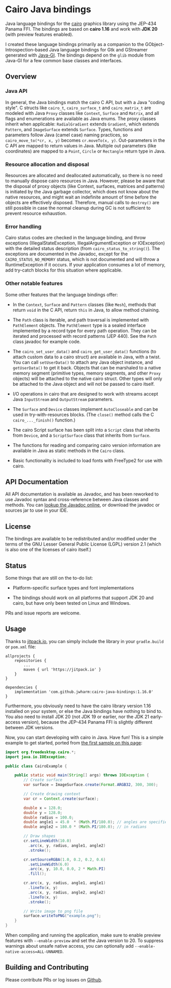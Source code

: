 # Cairo Java bindings
Java language bindings for the [cairo](https://www.cairographics.org) graphics library using the 
JEP-434 Panama FFI. The bindings are based on **cairo 1.16** and work with **JDK 20** (with preview 
features enabled). 

I created these language bindings primarily as a companion to the GObject-Introspection-based Java 
language bindings for Gtk and GStreamer generated with [Java-GI](https://github.com/jwharm/java-gi). 
The bindings depend on the `glib` module from Java-GI for a few common base classes and interfaces.

## Overview

### Java API

In general, the Java bindings match the cairo C API, but with a Java "coding style". C structs like 
`cairo_t`, `cairo_surface_t` and `cairo_matrix_t` are modeled with Java `Proxy` 
classes like `Context`, `Surface` and `Matrix`, and all flags and enumerations are 
available as Java enums. The proxy classes inherit when applicable: `RadialGradient` extends 
`Gradient`, which extends `Pattern`, and `ImageSurface` extends `Surface`. Types, 
functions and parameters follow Java (camel case) naming practices, so 
`cairo_move_to(*cr, x, y)` becomes `cr.moveTo(x, y)`. Out-parameters in the C API 
are mapped to return values in Java. Multiple out parameters (like coordinates) are mapped to a 
`Point`, `Circle` or `Rectangle` return type in Java.

### Resource allocation and disposal

Resources are allocated and deallocated automatically, so there is no need to manually dispose 
cairo resources in Java. However, please be aware that the disposal of proxy objects (like Context, 
surfaces, matrices and patterns) is initiated by the Java garbage collector, which does not know 
about the native resources, and might wait an indefinite amount of time before the objects are 
effectively disposed. Therefore, manual calls to `destroy()` are still possible in case the 
normal cleanup during GC is not sufficient to prevent resource exhaustion.

### Error handling

Cairo status codes are checked in the language binding, and throw exceptions 
(IllegalStateException, IllegalArgumentException or IOException) with the detailed status 
description (from `cairo_status_to_string()`). The exceptions are documented in the 
Javadoc, except for the `CAIRO_STATUS_NO_MEMORY` status, which is not documented and will 
throw a RuntimeException if it occurs. If your application consumes a lot of memory, add try-catch 
blocks for this situation where applicable.

### Other notable features

Some other features that the language bindings offer:

* In the `Context`, `Surface` and `Pattern` classes (like `Mesh`), methods that return 
  `void` in the C API, return `this` in Java, to allow method chaining.

* The `Path` class is iterable, and path traversal is implemented with `PathElement` 
  objects. The `PathElement` type is a sealed interface implemented by a record type for every 
  path operation. They can be iterated and processed with record patterns (JEP 440). See the 
  `Path` class javadoc for example code.

* The `cairo_set_user_data()` and `cairo_get_user_data()` functions (to attach 
  custom data to a cairo struct) are available in Java, with a twist. You can call 
  `setUserData()` to attach any Java object instance, and `getUserData()` to get it 
  back. Objects that can be marshaled to a native memory segment (primitive types, memory segments, 
  and other `Proxy` objects) will be attached to the native cairo struct. Other types will only 
  be attached to the Java object and will not be passed to cairo itself.

* I/O operations in cairo that are designed to work with streams accept Java `InputStream` and 
  `OutputStream` parameters.
  
* The `Surface` and `Device` classes implement `AutoCloseable` and can be used in 
  try-with-resources blocks. (The `close()` method calls the C `cairo_..._finish()` 
  function.)

* The cairo Script surface has been split into a `Script` class that inherits from 
  `Device`, and a `ScriptSurface` class that inherits from `Surface`.

* The functions for reading and comparing cairo version information are available in Java as static 
  methods in the `Cairo` class.

* Basic functionality is included to load fonts with FreeType2 for use with cairo.

## API Documentation

All API documentation is available as Javadoc, and has been reworked to use Javadoc syntax and 
cross-reference between Java classes and methods. You can 
[lookup the Javadoc online](https://jwharm.github.io/cairo-java-bindings/javadoc/), or download 
the javadoc or sources jar to use in your IDE.

## License

The bindings are available to be redistributed and/or modified under the terms of  the GNU Lesser 
General Public License (LGPL) version 2.1 (which is also one of the licenses of cairo itself.)

## Status

Some things that are still on the to-do list:

* Platform-specific surface types and font implementations

* The bindings should work on all platforms that support JDK 20 and cairo, but have only been 
  tested on Linux and Windows.

PRs and issue reports are welcome.

## Usage

Thanks to [jitpack.io](https://jitpack.io/#jwharm/cairo-java-bindings), you can simply include 
the library in your `gradle.build` or `pom.xml` file:

```
allprojects {
    repositories {
        ...
        maven { url 'https://jitpack.io' }
    }
}

dependencies {
    implementation 'com.github.jwharm:cairo-java-bindings:1.16.0'
}
```

Furthermore, you obviously need to have the cairo library version 1.16 installed on your system, 
or else the Java bindings have nothing to bind to. You also need to install JDK 20 (not JDK 19 or 
earlier, nor the JDK 21 early-access version), because the JEP-434 Panama FFI is slightly different 
between JDK versions.

Now, you can start developing with cairo in Java. Have fun! This is a simple example to get started, 
ported from [the first sample on this page](https://www.cairographics.org/samples/):

```java
import org.freedesktop.cairo.*;
import java.io.IOException;

public class CairoExample {

    public static void main(String[] args) throws IOException {
        // Create surface
        var surface = ImageSurface.create(Format.ARGB32, 300, 300);

        // Create drawing context
        var cr = Context.create(surface);

        double x = 128.0;
        double y = 128.0;
        double radius = 100.0;
        double angle1 = 45.0  * (Math.PI/180.0); // angles are specified
        double angle2 = 180.0 * (Math.PI/180.0); // in radians

        // Draw shapes
        cr.setLineWidth(10.0)
          .arc(x, y, radius, angle1, angle2)
          .stroke();

        cr.setSourceRGBA(1.0, 0.2, 0.2, 0.6)
          .setLineWidth(6.0)
          .arc(x, y, 10.0, 0.0, 2 * Math.PI)
          .fill();

        cr.arc(x, y, radius, angle1, angle1)
          .lineTo(x, y)
          .arc(x, y, radius, angle2, angle2)
          .lineTo(x, y)
          .stroke();

        // Write image to png file
        surface.writeToPNG("example.png");
    }
}
```

When compiling and running the application, make sure to enable preview features with 
`--enable-preview` and set the Java version to 20. To suppress warnings about unsafe native 
access, you can optionally add `--enable-native-access=ALL-UNNAMED`.

## Building and Contributing

Please contribute PRs or log issues on [Github](https://github.com/jwharm/cairo-java-bindings).

